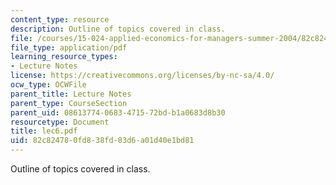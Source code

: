 ```yaml
---
content_type: resource
description: Outline of topics covered in class.
file: /courses/15-024-applied-economics-for-managers-summer-2004/82c824780fd838fd83d6a01d40e1bd81_lec6.pdf
file_type: application/pdf
learning_resource_types:
- Lecture Notes
license: https://creativecommons.org/licenses/by-nc-sa/4.0/
ocw_type: OCWFile
parent_title: Lecture Notes
parent_type: CourseSection
parent_uid: 08613774-0683-4715-72bd-b1a0683d8b30
resourcetype: Document
title: lec6.pdf
uid: 82c82478-0fd8-38fd-83d6-a01d40e1bd81
---
```

Outline of topics covered in class.